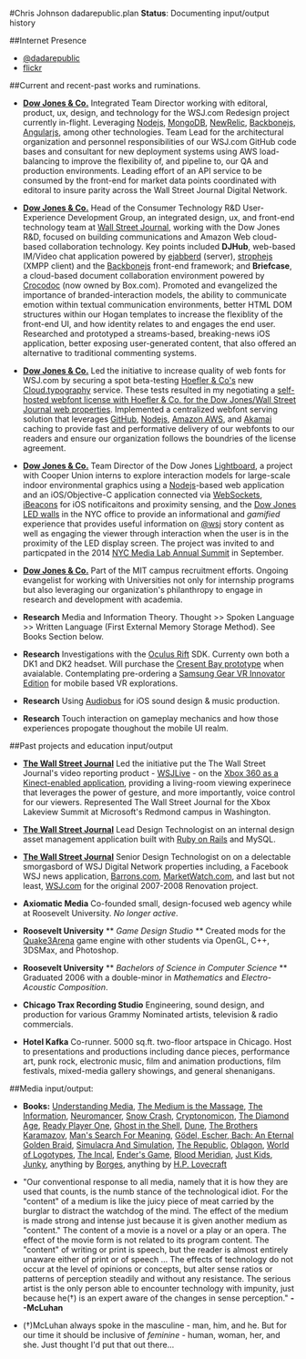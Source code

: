 #Chris Johnson dadarepublic.plan
**Status**: Documenting input/output history

##Internet Presence
* [@dadarepublic](http://twitter.com/dadarepublic)
* [flickr](http://flickr.com/whiskeyjar)

##Current and recent-past works and ruminations.

* [**Dow Jones & Co.**](http://dj.com) Integrated Team Director working with editoral, product, ux, design, and technology for the WSJ.com Redesign project currently in-flight.  Leveraging [Nodejs](http://nodejs.org/), [MongoDB](http://www.mongodb.org), [NewRelic](http://newrelic.com), [Backbonejs](http://backbonejs.org), [Angularjs](https://angularjs.org), among other technologies. Team Lead for the architectural organization and personnel responsibilities of our WSJ.com GitHub code bases and consultant for new deployment systems using AWS load-balancing to improve the flexibility of, and pipeline to, our QA and production environments.  Leading effort of an API service to be consumed by the front-end for market data points coordinated with editoral to insure parity across the Wall Street Journal Digital Network.            

* [**Dow Jones & Co.**](http://dj.com) Head of the Consumer Technology R&D User-Experience Development Group, an integrated design, ux, and front-end technology team at [Wall Street Journal](http://wsj.com), working with the Dow Jones R&D, focused on building communications and Amazon Web cloud-based collaboration technology. Key points included **DJHub**, web-based IM/Video chat application powered by [ejabberd](http://www.ejabberd.im) (server), [strophejs](https://github.com/strophe/strophejs) (XMPP client) and the [Backbonejs](http://backbonejs.org) front-end framework; and **Briefcase**, a cloud-based document collaboration environment powered by [Crocodoc](https://crocodoc.com) (now owned by Box.com).  Promoted and evangelized the importance of branded-interaction models, the ability to communicate emotion within textual communication environments, better HTML DOM structures within our Hogan templates to increase the flexiblity of the front-end UI, and how identity relates to and engages the end user. Researched and prototyped a streams-based, breaking-news iOS application, better exposing user-generated content, that also offered an alternative to traditional commenting systems.  

* [**Dow Jones & Co.**](http://dj.com) Led the initiative to increase quality of web fonts for WSJ.com by securing a spot beta-testing [Hoefler & Co's](http://www.typography.com) new [Cloud.typography](http://www.typography.com/cloud/welcome/) service. These tests resulted in my negotiating a [self-hosted webfont license with Hoefler & Co. for the Dow Jones/Wall Street Journal web properties](http://www.typography.com/blog/thank-you). Implemented a centralized webfont serving solution that leverages [GitHub](http://github.com), [Nodejs](http://nodejs.org/), [Amazon AWS](http://aws.amazon.com), and [Akamai](http://www.akamai.com) caching to provide fast and performative delivery of our webfonts to our readers and ensure our organization follows the boundries of the license agreement.

* [**Dow Jones & Co.**](http://dj.com) Team Director of the Dow Jones [Lightboard](http://betaweb.dowjones.com/db/lightboard/), a project with Cooper Union interns to explore interaction models for large-scale indoor environmental graphics using a [Nodejs](http://nodejs.org/)-based web application and an iOS/Objective-C application connected via [WebSockets](http://en.wikipedia.org/wiki/Websocket), [iBeacons](http://en.wikipedia.org/wiki/IBeacon) for iOS notificaitons and proximity sensing, and the [Dow Jones LED walls](https://segd.org/dow-joneswall-street-journal-headquarters-environmental-graphics) in the NYC office to provide an informational and *gamified* experience that provides useful information on [@wsj](https://twitter.com/WSJ) story content as well as engaging the viewer through interaction when the user is in the proximity of the LED display screen. The project was invited to and particpated in the 2014 [NYC Media Lab Annual Summit](http://www.nycmedialab.org/annual-summit/) in September. 

* [**Dow Jones & Co.**](http://dj.com) Part of the MIT campus recruitment efforts.  Ongoing evangelist for working with Universities not only for internship programs but also leveraging our organization's philanthropy to engage in research and development with academia. 

* **Research** Media and Information Theory. Thought >> Spoken Language >> Written Language (First External Memory Storage Method). See Books Section below.   

* **Research** Investigations with the [Oculus Rift](http://www.oculusvr.com) SDK.  Currenty own both a DK1 and DK2 headset.  Will purchase the [Cresent Bay prototype](http://www.oculus.com/blog/oculus-connect-2014/) when avaialable.  Contemplating pre-ordering a [Samsung Gear VR Innovator Edition](http://www.oculus.com/blog/introducing-the-samsung-gear-vr-innovator-edition/) for mobile based VR explorations.  

* **Research** Using [Audiobus](https://itunes.apple.com/us/app/audiobus/id558513570?mt=8) for iOS sound design & music production.

* **Research** Touch interaction on gameplay mechanics and how those experiences propogate thoughout the mobile UI realm.    


##Past projects and education input/output

* [**The Wall Street Journal**](http://wsj.com) Led the initiative put the The Wall Street Journal's video reporting product - [WSJLive](http://live.wsj.com/) - on the [Xbox 360 as a Kinect-enabled application](http://www.xbox.com/en-US/live/apps/xbox-360), providing a living-room viewing experinece that leverages the power of gesture, and more importantly, voice control for our viewers.  Represented The Wall Street Journal for the Xbox Lakeview Summit at Microsoft's Redmond campus in Washington.   

* [**The Wall Street Journal**](http://wsj.com) Lead Design Technologist on an internal design asset management application built with [Ruby on Rails](http://rubyonrails.org/) and MySQL.

* [**The Wall Street Journal**](http://wsj.com) Senior Design Technologist on on a delectable smorgasbord of WSJ Digital Network properties including, a Facebook WSJ news application, [Barrons.com](http://barrons.com), [MarketWatch.com](http://marketwatch.com), and last but not least, [WSJ.com](http://wsj.com) for the original 2007-2008 Renovation project.

* **Axiomatic Media** Co-founded small, design-focused web agency while at Roosevelt University. *No longer active*.

* **Roosevelt University** ** *Game Design Studio* ** Created mods for the [Quake3Arena](https://github.com/id-Software/Quake-III-Arena) game engine with other students via OpenGL, C++, 3DSMax, and Photoshop.

* **Roosevelt University** ** *Bachelors of Science in Computer Science* ** Graduated 2006 with a double-minor in *Mathematics* and *Electro-Acoustic Composition*.  

* **Chicago Trax Recording Studio** Engineering, sound design, and production for various Grammy Nominated artists, television & radio commercials.

* **Hotel Kafka** Co-runner. 5000 sq.ft. two-floor artspace in Chicago.  Host to presentations and productions including dance pieces, performance art, punk rock, electronic music, film and animation productions, film festivals, mixed-media gallery showings, and general shenanigans.

##Media input/output:

* **Books:** [Understanding Media](http://www.amazon.com/Understanding-Media-Extensions-Marshall-McLuhan-ebook/dp/B00DIEZI7U/), [The Medium is the Massage](http://www.amazon.com/The-Medium-Massage-Marshall-McLuhan/dp/1584230703/), [The Information](http://www.amazon.com/Information-History-Theory-Flood/dp/1400096235/), [Neuromancer](http://www.amazon.com/Neuromancer-William-Gibson/dp/0441569595/), [Snow Crash](http://www.amazon.com/Snow-Crash-Bantam-Spectra-Book/dp/0553380958/), [Cryptonomicon](http://www.amazon.com/Cryptonomicon-Neal-Stephenson/dp/0060512806/), [The Diamond Age](http://www.amazon.com/The-Diamond-Age-Illustrated-Spectra/dp/0553380966/), [Ready Player One](http://www.amazon.com/Ready-Player-One-A-Novel/dp/0307887448/), [Ghost in the Shell](http://www.amazon.com/Ghost-Shell-Dark-Horse-Comics/dp/1569710813/), [Dune](http://www.amazon.com/Dune-Frank-Herbert/dp/0441172717/), [The Brothers Karamazov](http://www.amazon.com/Brothers-Karamazov-Dover-Thrift-Editions/dp/0486437914/), [Man's Search For Meaning](http://www.amazon.com/Mans-Search-Meaning-Viktor-Frankl/dp/080701429X/), [Gödel, Escher, Bach: An Eternal Golden Braid](http://www.amazon.com/Gödel-Escher-Bach-Eternal-Golden/dp/0465026567/), [Simulacra And Simulation](http://www.amazon.com/Simulacra-Simulation-Body-Theory-Materialism/dp/0472065211/), [The Republic](http://www.amazon.com/Republic-Dover-Thrift-Editions/dp/0486411214/), [Oblagon](http://www.amazon.com/Oblagon-Concepts-Syd-Mead/dp/4062015250/), [World of Logotypes](http://www.amazon.com/gp/product/0910158207/), [The Incal](http://www.amazon.com/Incal-Alexandro-Jodorowsky/dp/1594650152/), [Ender's Game](http://www.amazon.com/Enders-Ender-Quintet-Orson-Scott/dp/0812550706/), [Blood Meridian](http://www.amazon.com/Blood-Meridian-Evening-Redness-West/dp/0679728759/), [Just Kids](http://www.amazon.com/Just-Kids-Patti-Smith/dp/0060936223/), [Junky](http://www.amazon.com/Junky-Definitive-William-S-Burroughs/dp/0802120423/), anything by [Borges](http://www.amazon.com/s/ref=nb_sb_noss?url=search-alias%3Dstripbooks&field-keywords=jorge+lu%C3%ADs+borges), anything by [H.P. Lovecraft](http://www.amazon.com/s/ref=nb_sb_noss_1?url=search-alias%3Dstripbooks&field-keywords=hp+lovecraft&rh=n%3A283155%2Ck%3Ahp+lovecraft)

* "Our conventional response to all media, namely that it is how they are used that counts, is the numb stance of the technological idiot. For the "content" of a medium is like the juicy piece of meat carried by the burglar to distract the watchdog of the mind. The effect of the medium is made strong and intense just because it is given another medium as "content." The content of a movie is a novel or a play or an opera. The effect of the movie form is not related to its program content. The "content" of writing or print is speech, but the reader is almost entirely unaware either of print or of speech ... The effects of technology do not occur at the level of opinions or concepts, but alter sense ratios or patterns of perception steadily and without any resistance. The serious artist is the only person able to encounter technology with impunity, just because he(†) is an expert aware of the changes in sense perception."
**--McLuhan**

* (†)McLuhan always spoke in the masculine - man, him, and he. But for our time it should be inclusive of *feminine* - human, woman, her, and she.  Just thought I'd put that out there...  

  
